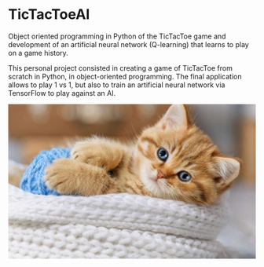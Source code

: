 # TicTacToeAI
Object oriented programming in Python of the TicTacToe game and development of an artificial neural network (Q-learning) that learns to play on a game history.

This personal project consisted in creating a game of TicTacToe from scratch in Python, in object-oriented programming. The final application allows to play 1 vs 1, but also to train an artificial neural network via TensorFlow to play against an AI. 

![alt text](https://github.com/vkhamesi/TicTacToeAI/blob/[branch]/cat.jpg?raw=true)
